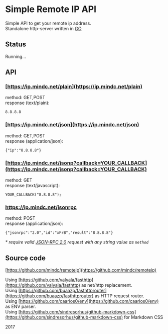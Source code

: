 # Simple Remote IP API

Simple API to get your remote ip address.  
Standalone http-server written in [GO](https://golang.org/)

## Status

Running...

## API

### [https://ip.mindc.net/plain](https://ip.mindc.net/plain)

method: GET,POST  
response (text/plain):

    8.8.8.8


### [https://ip.mindc.net/json](https://ip.mindc.net/json)

method: GET,POST  
response (application/json):

    {"ip":"8.8.8.8"}

### [https://ip.mindc.net/jsonp?callback=YOUR_CALLBACK](https://ip.mindc.net/jsonp?callback=YOUR_CALLBACK)

method: GET  
response (text/javascript):

    YOUR_CALLBACK("8.8.8.8");

### https://ip.mindc.net/jsonrpc

method: POST  
response (application/json):

    {"jsonrpc":"2.0","id":"xFrB","result":"8.8.8.8"}

_* require valid [JSON-RPC 2.0](http://www.jsonrpc.org/specification) request with any string value as `method`_

## Source code

[https://github.com/mindc/remoteip](https://github.com/mindc/remoteip)

Using [https://github.com/valyala/fasthttp](https://github.com/valyala/fasthttp) as net/http replacement.  
Using [https://github.com/buaazp/fasthttprouter](https://github.com/buaazp/fasthttprouter) as HTTP request router.  
Using [https://github.com/caarlos0/env](https://github.com/caarlos0/env) as ENV parser.  
Using [https://github.com/sindresorhus/github-markdown-css](https://github.com/sindresorhus/github-markdown-css) for Markdown CSS  

2017
